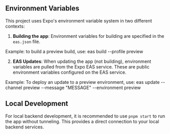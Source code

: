 ## Environment Variables

This project uses Expo's environment variable system in two different contexts:

1. **Building the app**: Environment variables for building are specified in the `eas.json` file.

Example: to build a preview build, use: eas build --profile preview

2. **EAS Updates**: When updating the app (not building), environment variables are pulled from the Expo EAS service. These are public environment variables configured on the EAS service.

Example: To deploy an update to a preview environment, use: eas update --channel preview --message "MESSAGE" --environment preview

## Local Development

For local backend development, it is recommended to use `pnpm start` to run the app without tunneling. This provides a direct connection to your local backend services.
